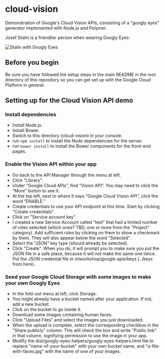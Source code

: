 # cloud-vision

Demonstration of Google's Cloud Vision APIs, consisting of a "googly eyes" generator implemented with Node.js and Polymer.

Josef Stalin is a friendlier person when wearing Googly Eyes:

![Stalin with Googly Eyes](http://stev-o.us/stalin-googly.png)

## Before you begin

Be sure you have followed the setup steps in the main README in the root directory of this repository so you can get set up with the Google Cloud Platform in general.

## Setting up for the Cloud Vision API demo

### Install dependencies

* Install Node.js.
* Install Bower.
* Switch to this directory (cloud-vision) in your console.
* run `npm install` to install the Node dependencies for the server.
* run `bower install` to install the Bower components for the front-end pages. 

### Enable the Vision API within your app

* Go back to the API Manager through the menu at left.
* Click “Library”.
* Under “Google Cloud APIs”, find “Vision API”.  You may need to click the “More” button to see it.
* At the top left, next to where it says “Google Cloud Vision API”, click the word “ENABLE.”
* Create credentials to use your API endpoint at this time.  Start by clicking "Create credentials".
* Click on "Service account key".
* I created a new Service Account called "test" that had a limited number of roles selected (which ones?  TBD, one or more from the "Project" category).  Add sufficient roles by clicking on them to show a checkmark by them.  They will also appear below the word "Selected".
* Select the "JSON" key type (should already be selected).
* Click "Create".  When you do, it will prompt you to make sure you put the JSON file in a safe place, because it will not make the same one twice.  Put the JSON credential file in mlworkshop/google-apis/keys (../keys from here).

### Seed your Google Cloud Storage with some images to make your own Googly Eyes

* In the fold-out menu at left, click Storage.
* You might already have a bucket named after your application.  If not, add a new bucket.
* Click on the bucket to go inside it.
* Download some images containing human faces.
* Click "Upload Files" and select the images you just downloaded.
* When the upload is complete, select the corresponding checkbox in the "Share publicly" column.  This will check the box and write "Public link" in that column, signifying permission to use the image in your app.
* Modify the dist/googly-eyes-helpers/googly-eyes-helpers.html file to replace "name-of-your-bucket" with your own bucket name, and "a-file-with-faces.jpg" with the name of one of your images.
